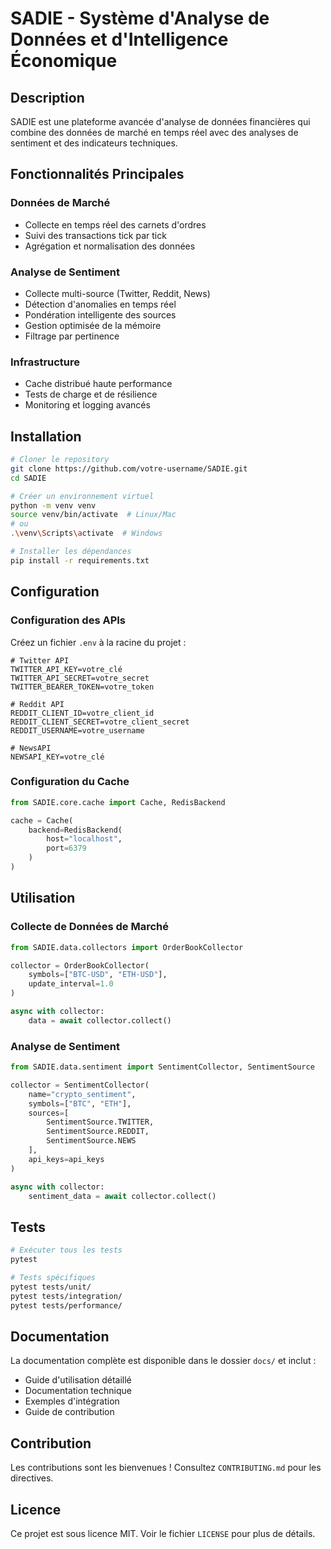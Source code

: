 # SADIE - Système d'Analyse de Données et d'Intelligence Économique

## Description
SADIE est une plateforme avancée d'analyse de données financières qui combine des données de marché en temps réel avec des analyses de sentiment et des indicateurs techniques.

## Fonctionnalités Principales

### Données de Marché
- Collecte en temps réel des carnets d'ordres
- Suivi des transactions tick par tick
- Agrégation et normalisation des données

### Analyse de Sentiment
- Collecte multi-source (Twitter, Reddit, News)
- Détection d'anomalies en temps réel
- Pondération intelligente des sources
- Gestion optimisée de la mémoire
- Filtrage par pertinence

### Infrastructure
- Cache distribué haute performance
- Tests de charge et de résilience
- Monitoring et logging avancés

## Installation

```bash
# Cloner le repository
git clone https://github.com/votre-username/SADIE.git
cd SADIE

# Créer un environnement virtuel
python -m venv venv
source venv/bin/activate  # Linux/Mac
# ou
.\venv\Scripts\activate  # Windows

# Installer les dépendances
pip install -r requirements.txt
```

## Configuration

### Configuration des APIs
Créez un fichier `.env` à la racine du projet :
```env
# Twitter API
TWITTER_API_KEY=votre_clé
TWITTER_API_SECRET=votre_secret
TWITTER_BEARER_TOKEN=votre_token

# Reddit API
REDDIT_CLIENT_ID=votre_client_id
REDDIT_CLIENT_SECRET=votre_client_secret
REDDIT_USERNAME=votre_username

# NewsAPI
NEWSAPI_KEY=votre_clé
```

### Configuration du Cache
```python
from SADIE.core.cache import Cache, RedisBackend

cache = Cache(
    backend=RedisBackend(
        host="localhost",
        port=6379
    )
)
```

## Utilisation

### Collecte de Données de Marché
```python
from SADIE.data.collectors import OrderBookCollector

collector = OrderBookCollector(
    symbols=["BTC-USD", "ETH-USD"],
    update_interval=1.0
)

async with collector:
    data = await collector.collect()
```

### Analyse de Sentiment
```python
from SADIE.data.sentiment import SentimentCollector, SentimentSource

collector = SentimentCollector(
    name="crypto_sentiment",
    symbols=["BTC", "ETH"],
    sources=[
        SentimentSource.TWITTER,
        SentimentSource.REDDIT,
        SentimentSource.NEWS
    ],
    api_keys=api_keys
)

async with collector:
    sentiment_data = await collector.collect()
```

## Tests
```bash
# Exécuter tous les tests
pytest

# Tests spécifiques
pytest tests/unit/
pytest tests/integration/
pytest tests/performance/
```

## Documentation
La documentation complète est disponible dans le dossier `docs/` et inclut :
- Guide d'utilisation détaillé
- Documentation technique
- Exemples d'intégration
- Guide de contribution

## Contribution
Les contributions sont les bienvenues ! Consultez `CONTRIBUTING.md` pour les directives.

## Licence
Ce projet est sous licence MIT. Voir le fichier `LICENSE` pour plus de détails. 